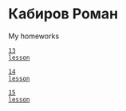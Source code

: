 # Кабиров Роман
My homeworks

<code>[13 lesson](Romanov09.github.io/Lesson_13/ "13")
</code>

<code>[14 lesson](Romanov09.github.io/Lesson_14/ "14")
</code>

<code>[15 lesson](Romanov09.github.io/Lesson_15/ "15")
</code>
